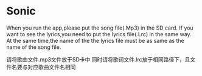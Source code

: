 # Sonic
When you run the app,please put the song file(.Mp3) in the SD card.
If you want to see the lyrics,you need to put the lyrics file(.Lrc) in the same way.
At the same time,the name of the the lyrics file must be as same as the name of the song file.

请将歌曲文件.mp3文件放于SD卡中
同时请将歌词文件.lrc放于相同路径下，且文件名要与对应歌曲文件名相同

